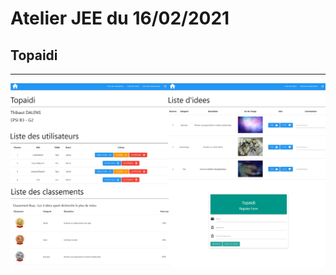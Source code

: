 # Atelier JEE du 16/02/2021

## Topaidi

-------------

![alt text](https://github.com/thdal/Atelier_JEE_16_02/blob/master/Topaidi.png)
